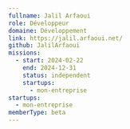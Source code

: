 ```yaml
---
fullname: Jalil Arfaoui
role: Développeur
domaine: Développement
link: https://jalil.arfaoui.net/
github: JalilArfaoui
missions:
  - start: 2024-02-22
    end: 2024-12-31
    status: independent
    startups:
      - mon-entreprise
startups:
  - mon-entreprise
memberType: beta
---
```

